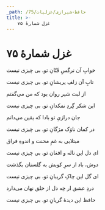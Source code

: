 ```yaml
---
_path: /حافظ-شیرازی/غزلیات/75
title: >-
    غزل شمارهٔ ۷۵
---
```

# غزل شمارهٔ ۷۵

<div class="b" id="bn1"><div class="m1"><p>خوابِ آن نرگسِ فَتّانِ تو، بی چیزی نیست</p></div>
<div class="m2"><p>تابِ آن زلفِ پریشانِ تو، بی چیزی نیست</p></div></div>
<div class="b" id="bn2"><div class="m1"><p>از لبت شیر روان بود که من می‌گفتم</p></div>
<div class="m2"><p>این شکر گِردِ نمکدانِ تو، بی چیزی نیست</p></div></div>
<div class="b" id="bn3"><div class="m1"><p>جان درازیِ تو بادا که یقین می‌دانم</p></div>
<div class="m2"><p>در کمان ناوَک مژگانِ تو، بی چیزی نیست</p></div></div>
<div class="b" id="bn4"><div class="m1"><p>مبتلایی به غمِ محنت و اندوهِ فراق</p></div>
<div class="m2"><p>ای دل این ناله و افغان تو، بی چیزی نیست</p></div></div>
<div class="b" id="bn5"><div class="m1"><p>دوش، باد از سرِ کویش به گلستان بگذشت</p></div>
<div class="m2"><p>ای گل این چاکِ گریبانِ تو، بی چیزی نیست</p></div></div>
<div class="b" id="bn6"><div class="m1"><p>دردِ عشق ار چه دل از خلق نهان می‌دارد</p></div>
<div class="m2"><p>حافظ این دیدهٔ گریانِ تو، بی چیزی نیست</p></div></div>
